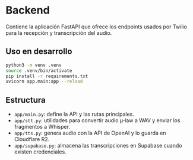 # Backend

Contiene la aplicación FastAPI que ofrece los endpoints usados por Twilio para
la recepción y transcripción del audio.

## Uso en desarrollo

```bash
python3 -m venv .venv
source .venv/bin/activate
pip install -r requirements.txt
uvicorn app.main:app --reload
```

## Estructura

- `app/main.py`: define la API y las rutas principales.
- `app/stt.py`: utilidades para convertir audio μ‑law a WAV y enviar los
  fragmentos a Whisper.
- `app/tts.py`: genera audio con la API de OpenAI y lo guarda en Cloudflare R2.
- `app/supabase.py`: almacena las transcripciones en Supabase cuando existen
  credenciales.


